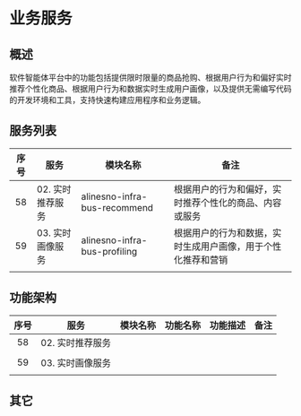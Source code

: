 # 业务服务

## 概述

软件智能体平台中的功能包括提供限时限量的商品抢购、根据用户行为和偏好实时推荐个性化商品、根据用户行为和数据实时生成用户画像，以及提供无需编写代码的开发环境和工具，支持快速构建应用程序和业务逻辑。

## 服务列表

| 序号 | 服务               | 模块名称                     | 备注                                                             |
|:----:|--------------------|------------------------------|------------------------------------------------------------------|
| 58   | 02. 实时推荐服务   | alinesno-infra-bus-recommend | 根据用户的行为和偏好，实时推荐个性化的商品、内容或服务           |
| 59   | 03. 实时画像服务   | alinesno-infra-bus-profiling | 根据用户的行为和数据，实时生成用户画像，用于个性化推荐和营销     |
|      |                    |                              |                                                                  |

## 功能架构

| 序号 | 服务               | 模块名称 | 功能名称 | 功能描述 | 备注 |
|:----:|--------------------|----------|----------|----------|------|
| 58   | 02. 实时推荐服务   |          |          |          |      |
|      |                    |          |          |          |      |
| 59   | 03. 实时画像服务   |          |          |          |      |
|      |                    |          |          |          |      |

## 其它
